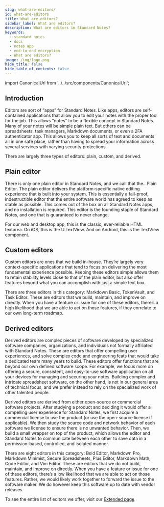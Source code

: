 ```yaml
---
slug: what-are-editors/
id: what-are-editors
title: What are editors?
sidebar_label: What are editors?
description: What are editors in Standard Notes?
keywords:
  - standard notes
  - docs
  - notes app
  - end-to-end encryption
  - What are editors?
image: /img/logo.png
hide_title: false
hide_table_of_contents: false
---
```


<!-- Copied from https://standardnotes.com/help/77/what-are-editors -->

import CanonicalUrl from '../../src/components/CanonicalUrl';

<CanonicalUrl
 canonicalUrl="https://standardnotes.com/help/77/what-are-editors"
/>

## Introduction

Editors are sort of “apps” for Standard Notes. Like apps, editors are self-contained applications that allow you to edit your notes with the proper tool for the job. This allows “notes” to be a flexible concept in Standard Notes. Many of your notes will be simple plain text. But others can be spreadsheets, task managers, Markdown documents, or even a 2FA authenticator app. This allows you to keep all sorts of text and documents all in one safe place, rather than having to spread your information across several services with varying security protections.

There are largely three types of editors: plain, custom, and derived.

## Plain editor

There is only one plain editor in Standard Notes, and we call that the…Plain Editor. The plain editor delivers the platform-specific native editing experience that is built into your system. This is essentially a fail-proof, indestructible editor that the entire software world has agreed to keep as stable as possible. This comes out of the box on all Standard Notes apps, and no installation is required. This editor is the founding staple of Standard Notes, and one that is guaranteed to never change.

For our web and desktop app, this is the classic, ever-reliable HTML textarea. On iOS, this is the UITextView. And on Android, this is the TextView component.

## Custom editors

Custom editors are ones that we build in-house. They’re largely very context-specific applications that tend to focus on delivering the most fundamental experience possible. Keeping these editors simple allows them to retain stability levels close to that of the plain editor, but also offer features beyond what you can accomplish with just a simple text box.

There are three editors in this category: Markdown Basic, TokenVault, and Task Editor. These are editors that we build, maintain, and improve on directly. When you have a feature or issue for one of these editors, there’s a high likelihood that we are able to act on those features, if they correlate to our own long-term roadmap.

## Derived editors

Derived editors are complex pieces of software developed by specialized software companies, organizations, and individuals not formally affiliated with Standard Notes. These are editors that offer compelling user experiences, and solve complex code and engineering feats that would take a dedicated team many years to build. These editors offer functions that are beyond our own defined software scope. For example, we focus more on offering a secure, consistent, and easy-to-use software application on all your devices for managing and securing your notes. Building complex and intricate spreadsheet software, on the other hand, is not in our general area of technical focus, and we prefer instead to rely on the specialized work of other talented people.

Derived editors are derived from either open-source or commercial software projects. After studying a product and deciding it would offer a compelling user experience for Standard Notes, we first acquire a commercial license to use the product (or use the open-source license if applicable). We then study the source code and network behavior of each software we license to ensure there is no unwanted behavior. Then, we build a small wrapper on top of the product, which allows the editor and Standard Notes to communicate between each other to save data in a permission-based, controlled, and isolated manner.

There are eight editors in this category: Bold Editor, Markdown Pro, Markdown Minimist, Secure Spreadsheets, Plus Editor, Markdown Math, Code Editor, and Vim Editor. These are editors that we do not build, maintain, and improve on directly. When you have a feature or issue for one of these editors, there’s a low likelihood that we are able to act on those features. Rather, we would likely work together to forward the issue to the software maker. We do however keep this software up to date with vendor releases.

To see the entire list of editors we offer, visit our [Extended page](https://standardnotes.com/extensions).

